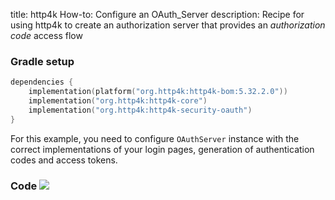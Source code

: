 title: http4k How-to: Configure an OAuth_Server
description: Recipe for using http4k to create an authorization server that provides an *authorization code* access flow

### Gradle setup

```kotlin
dependencies {
    implementation(platform("org.http4k:http4k-bom:5.32.2.0"))
    implementation("org.http4k:http4k-core")
    implementation("org.http4k:http4k-security-oauth")
}
```

For this example, you need to configure `OAuthServer` instance with the correct implementations of your login pages, generation of authentication codes and access tokens.

### Code [<img class="octocat" src="/img/octocat-32.png"/>](https://github.com/http4k/http4k/blob/master/src/docs/guide/howto/configure_an_oauth_server/example.kt)

<script src="https://gist-it.appspot.com/https://github.com/http4k/http4k/blob/master/src/docs/guide/howto/configure_an_oauth_server/example.kt"></script>
